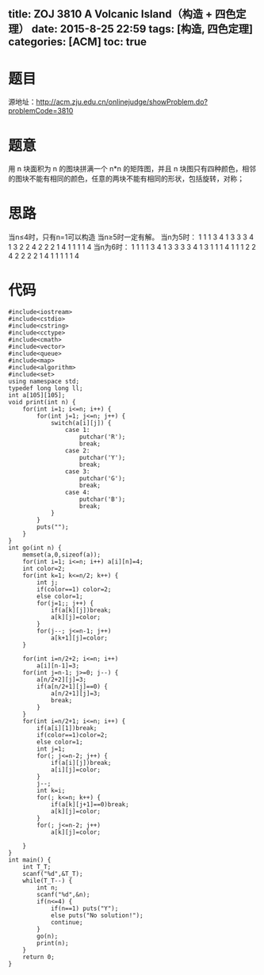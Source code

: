 title: ZOJ 3810 A Volcanic Island（构造 + 四色定理）
date: 2015-8-25 22:59
tags: [构造, 四色定理]
categories: [ACM]
toc: true
---
# 题目	
源地址：http://acm.zju.edu.cn/onlinejudge/showProblem.do?problemCode=3810

# 题意
用 n 块面积为 n 的图块拼满一个 n*n 的矩阵图，并且 n 块图只有四种颜色，相邻的图块不能有相同的颜色，任意的两块不能有相同的形状，包括旋转，对称；

# 思路
当n≤4时，只有n=1可以构造
当n≥5时一定有解。
当n为5时：
1 1 1 3 4
1 3 3 3 4
1 3 2 2 4
2 2 2 1 4
1 1 1 1 4
当n为6时：
1 1 1 1 3 4
1 3 3 3 3 4
1 3 1 1 1 4
1 1 1 2 2 4
2 2 2 2 1 4
1 1 1 1 1 4
<!--more-->

# 代码
```
#include<iostream>
#include<cstdio>
#include<cstring>
#include<cctype>
#include<cmath>
#include<vector>
#include<queue>
#include<map>
#include<algorithm>
#include<set>
using namespace std;
typedef long long ll;
int a[105][105];
void print(int n) {
    for(int i=1; i<=n; i++) {
        for(int j=1; j<=n; j++) {
            switch(a[i][j]) {
                case 1:
                    putchar('R');
                    break;
                case 2:
                    putchar('Y');
                    break;
                case 3:
                    putchar('G');
                    break;
                case 4:
                    putchar('B');
                    break;
            }
        }
        puts("");
    }
}
int go(int n) {
    memset(a,0,sizeof(a));
    for(int i=1; i<=n; i++) a[i][n]=4;
    int color=2;
    for(int k=1; k<=n/2; k++) {
        int j;
        if(color==1) color=2;
        else color=1;
        for(j=1;; j++) {
            if(a[k][j])break;
            a[k][j]=color;
        }
        for(j--; j<=n-1; j++)
            a[k+1][j]=color;
    }

    for(int i=n/2+2; i<=n; i++)
        a[i][n-1]=3;
    for(int j=n-1; j>=0; j--) {
        a[n/2+2][j]=3;
        if(a[n/2+1][j]==0) {
            a[n/2+1][j]=3;
            break;
        }
    }
    for(int i=n/2+1; i<=n; i++) {
        if(a[i][1])break;
        if(color==1)color=2;
        else color=1;
        int j=1;
        for(; j<=n-2; j++) {
            if(a[i][j])break;
            a[i][j]=color;
        }
        j--;
        int k=i;
        for(; k<=n; k++) {
            if(a[k][j+1]==0)break;
            a[k][j]=color;
        }
        for(; j<=n-2; j++)
            a[k][j]=color;

    }
}
int main() {
    int T_T;
    scanf("%d",&T_T);
    while(T_T--) {
        int n;
        scanf("%d",&n);
        if(n<=4) {
            if(n==1) puts("Y");
            else puts("No solution!");
            continue;
        }
        go(n);
        print(n);
    }
    return 0;
}
```
